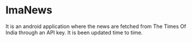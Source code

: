 # ImaNews
It is an android application where the news are fetched from The Times Of India through an API key. It is been updated time to time.
